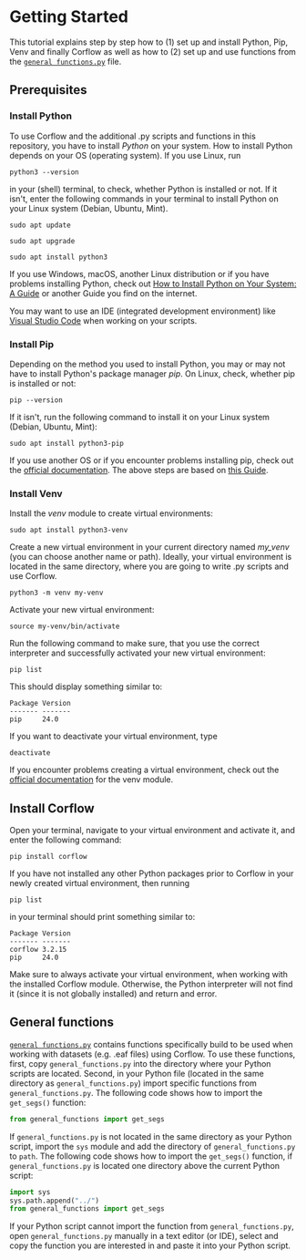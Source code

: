 # Getting Started

This tutorial explains step by step how to (1) set up and install Python, Pip, Venv and finally Corflow as well as how to (2) set up and use functions from the [`general functions.py`](../../general_functions.py) file.

## Prerequisites

### Install Python

To use Corflow and the additional .py scripts and functions in this repository, you have to install _Python_ on your system. How to install Python depends on your OS (operating system). If you use Linux, run

```shell
python3 --version
```

in your (shell) terminal, to check, whether Python is installed or not. If it isn't, enter the following commands in your terminal to install Python on your Linux system (Debian, Ubuntu, Mint).

```shell
sudo apt update
```

```shell
sudo apt upgrade
```

```shell
sudo apt install python3
```

If you use Windows, macOS, another Linux distribution or if you have problems installing Python, check out [How to Install Python on Your System: A Guide](https://realpython.com/installing-python/) or another Guide you find on the internet.

You may want to use an IDE (integrated development environment) like [Visual Studio Code](https://code.visualstudio.com/) when working on your scripts.

### Install Pip

Depending on the method you used to install Python, you may or may not have to install Python's package manager _pip_. On Linux, check, whether pip is installed or not:

```shell
pip --version
```

If it isn't, run the following command to install it on your Linux system (Debian, Ubuntu, Mint):

```shell
sudo apt install python3-pip
```

If you use another OS or if you encounter problems installing pip, check out the [official documentation](https://pip.pypa.io/en/stable/installation/). The above steps are based on [this Guide](https://packaging.python.org/en/latest/guides/installing-using-linux-tools/#installing-pip-setuptools-wheel-with-linux-package-managers).

### Install Venv

Install the _venv_ module to create virtual environments:

```shell
sudo apt install python3-venv
```
Create a new virtual environment in your current directory named _my\_venv_ (you can choose another name or path). Ideally, your virtual environment is located in the same directory, where you are going to write .py scripts and use Corflow.

```shell
python3 -m venv my-venv
```

Activate your new virtual environment:

```shell
source my-venv/bin/activate
```

Run the following command to make sure, that you use the correct interpreter and successfully activated your new virtual environment:

```shell
pip list
```

This should display something similar to:

```console
Package Version
------- -------
pip     24.0
```

If you want to deactivate your virtual environment, type

```shell
deactivate
```

If you encounter problems creating a virtual environment, check out the [official documentation](https://docs.python.org/3/library/venv.html) for the venv module.

## Install Corflow

Open your terminal, navigate to your virtual environment and activate it, and enter the following command:

```shell
pip install corflow
```

If you have not installed any other Python packages prior to Corflow in your newly created virtual environment, then running

```shell
pip list
```

in your terminal should print something similar to:

```console
Package Version
------- -------
corflow 3.2.15
pip     24.0
```

Make sure to always activate your virtual environment, when working with the installed Corflow module. Otherwise, the Python interpreter will not find it (since it is not globally installed) and return and error.

## General functions

[`general functions.py`](../../general_functions.py) contains functions specifically build to be used when working with datasets (e.g. .eaf files) using Corflow. To use these functions, first, copy `general_functions.py` into the directory where your Python scripts are located. Second, in your Python file (located in the same directory as `general_functions.py`) import specific functions from `general_functions.py`. The following code shows how to import the `get_segs()` function:

```python
from general_functions import get_segs
```

If `general_functions.py` is not located in the same directory as your Python script, import the `sys` module and add the directory of `general_functions.py` to `path`. The following code shows how to import the `get_segs()` function, if `general_functions.py` is located one directory above the current Python script:

```python
import sys
sys.path.append("../")
from general_functions import get_segs
```

If your Python script cannot import the function from `general_functions.py`, open `general_functions.py` manually in a text editor (or IDE), select and copy the function you are interested in and paste it into your Python script.